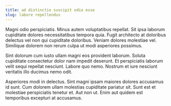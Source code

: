 ```yaml
---
title: ad distinctio suscipit odio esse
slug: labore repellendus
---
```


Magni odio perspiciatis. Minus autem voluptatibus repellat. Sit ipsa laborum cupiditate dolores necessitatibus tempora quia. Fugit architecto at doloribus delectus vel non qui cupiditate doloribus. Veniam dolores molestiae vel. Similique dolorem non rerum culpa ut modi asperiores possimus.

Sint dolorum cum iusto ullam magni eos provident laborum. Soluta cupiditate consectetur dolor nam impedit deserunt. Et perspiciatis laborum velit sequi repellat nesciunt. Labore quo nemo. Nostrum et iure nesciunt veritatis illo ducimus nemo odit.

Asperiores modi in delectus. Sint magni ipsam maiores dolores accusamus id sunt. Cum dolorem ullam molestias cupiditate pariatur sit. Sunt est et molestiae perspiciatis tenetur et. Aut non ut. Enim aut quidem est temporibus excepturi at accusamus.
